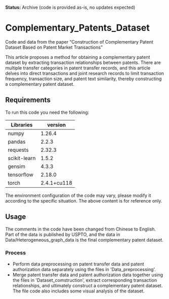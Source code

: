 **Status:** Archive (code is provided as-is, no updates expected)

# Complementary_Patents_Dataset

Code and data from the paper “Construction of Complementary Patent Dataset Based on Patent Market Transactions”

This article proposes a method for obtaining a complementary patent dataset by extracting transaction relationships between patents. There are multiple transfer categories in patent transfer records, and this article delves into direct transactions and joint research records to limit transaction frequency, transaction size, and patent text similarity, thereby constructing a complementary patent dataset.

## Requirements

To run this code you need the following:

| Libraries     | version |
| ------------- | ------- |
| numpy         | 1.26.4  |
| pandas        | 2.2.3   |
| requests      | 2.32.3  |
| scikit-learn  | 1.5.2   |
| gensim        | 4.3.3   |
| tensorflow    | 2.18.0  |
| torch         | 2.4.1+cu118   |

The environment configuration of the code may vary, please modify it according to the specific situation. The above content is for reference only.

## Usage

The comments in the code have been changed from Chinese to English. Part of the data is published by USPTO, and the data in Data/Heterogeneous_graph_data is the final complementary patent dataset.

### Process

- Perform data preprocessing on patent transfer data and patent authorization data separately using the files in 'Data_preprocessing'.
- Merge patent transfer data and patent authorization data together using the files in 'Dataset_comstruction', extract corresponding transaction relationships, and ultimately construct a complementary patent dataset. The file code also includes some visual analysis of the dataset.

